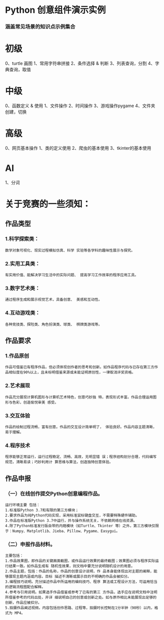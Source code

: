 # Python 创意组件演示实例
### 涵盖常见场景的知识点示例集合

# 初级
0、turtle 画图
1、常用字符串拼接
2、条件选择 & 判断
3、列表查询，分割
4、字典查询，取值

# 中级
0、函数定义 & 使用
1、文件操作
2、时间操作
3、游戏操作pygame 
4、文件夹创建，切换

# 高级
0、网页基本操作
1、类的定义使用
2、爬虫的基本使用
3、tkinter的基本使用

# AI
1、分词



# 关于竞赛的一些须知：

## 作品类型
### 1.科学探索类：
    数学对象可视化、现实过程模拟仿真、科学 实验等各学科的趣味性展示与探究。 
### 2.实用工具类：
    有实用价值、能解决学习生活中的实际问题、 提高学习工作效率的程序应用工具。 
### 3.数字艺术类：
    通过程序生成和展示视觉艺术，具备创意、 美感和互动性。 
### 4.互动游戏类：
    各种竞技类、探险类、角色扮演类、球类、 棋牌类游戏等。

## 作品要求 
### 1.作品原创 
    作品可借鉴已有程序作品，但必须体现创作者的思考和创新。如作品程序代码与已存在第三方作品相似度在90%以上，且未标明借鉴来源或未能证明原创性，一律取消评奖资格。 
### 2.艺术展现 
    作品充分展现计算机图形与计算机艺术特色，创意巧妙独 特，表现形式丰富。作品合理运用图形与色彩，创造愉悦审美 感受。 
### 3.交互体验 
    作品的绘制过程流畅，富有创意。作品的交互设计简单明了， 体验良好。作品内容主题清晰，易于理解。 
### 4.程序技术 
    程序能够正常运行，运行过程稳定、流畅、高效，无明显错 误；程序结构划分合理，代码编写规范，清晰易读；巧妙利用计 算思维与算法，创造独特创意体验。

## 作品申报 
### （一）在线创作提交Python创意编程作品。
    运行环境主要 包括： 
    1.标准版Python 3.7和有限的第三方模块； 
    2.要求作品为纯Python代码实现，采用标准鼠标键盘交互，不需要特殊硬件辅助。 
    3.作品在标准版Python 3.7中运行，并与操作系统无关，不依赖网络在线资源。 
    4.除了Python标准发行版自带的内臵模块（如Turtle、Tkinter 等）之外，第三方模块仅限于：Numpy、Matplotlib、Jieba、Pillow、Pygame、Easygui。
### （二）申报作品材料。
    主要包括： 
    1.作品效果图，即作品的关键画面截图，或作品运行效果的最终截图；效果图必须与程序实际运行结果一致。如作品生成有 随机性效果，则文档中要充分说明随机设计的用意。 
    2.作品主题，包括：作品的名称，作品的创意设计说明，作 品本身能体现出对主题的阐释，能够展现主题内涵或内容。目标 描述不清晰或展示目的不明确的作品会被扣分。 
    3.编程技巧说明。充分描述作品中所运用的编码技巧、程序 算法或工程设计方法，可运用恰当的逻辑流程图配合解释。 
    4.参考与引用说明。如果选手作品借鉴或参考了已有的第三 方作品，选手应在说明文档中注明所借鉴参考的代码出处，并详 细说明自己的创意或创新之处。如与原作相比未能展现出足够的 创新，作品应被扣分。 
    5.拍摄作品阐述视频。内容包括创作思路、过程等，拍摄时长控制在1分半钟（90秒）以内，格式为 MP4。
